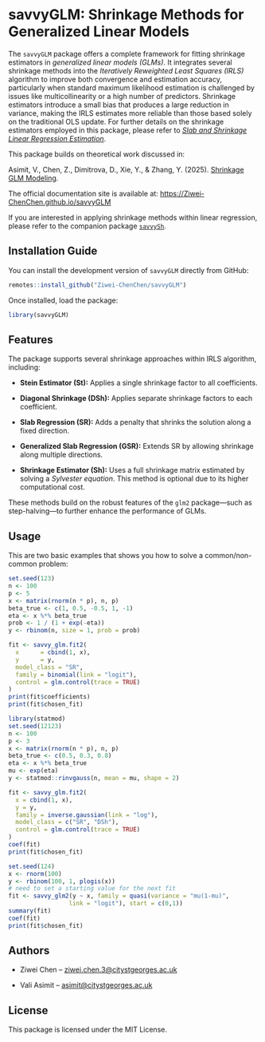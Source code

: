 # savvyGLM: Shrinkage Methods for Generalized Linear Models

The `savvyGLM` package offers a complete framework for fitting shrinkage estimators in *generalized linear models (GLMs)*. It integrates several shrinkage methods into the *Iteratively Reweighted Least Squares (IRLS)* algorithm to improve both convergence and estimation accuracy, particularly when standard maximum likelihood estimation is challenged by issues like multicollinearity or a high number of predictors. Shrinkage estimators introduce a small bias that produces a large reduction in variance, making the IRLS estimates more reliable than those based solely on the traditional OLS update. For further details on the shrinkage estimators employed in this package, please refer to [*Slab and Shrinkage Linear Regression Estimation*](https://openaccess.city.ac.uk/id/eprint/35005/).

This package builds on theoretical work discussed in:

Asimit, V., Chen, Z., Dimitrova, D., Xie, Y., & Zhang, Y. (2025). [Shrinkage GLM Modeling](http//...).

The official documentation site is available at: <https://Ziwei-ChenChen.github.io/savvyGLM>

If you are interested in applying shrinkage methods within linear regression, please refer to the companion package [`savvySh`](https://github.com/Ziwei-ChenChen/savvySh).

## Installation Guide

You can install the development version of `savvyGLM` directly from GitHub:

``` r
remotes::install_github("Ziwei-ChenChen/savvyGLM")
```

Once installed, load the package:

``` r
library(savvyGLM)
```

## Features

The package supports several shrinkage approaches within IRLS algorithm, including:

-   **Stein Estimator (St):** Applies a single shrinkage factor to all coefficients.

-   **Diagonal Shrinkage (DSh):** Applies separate shrinkage factors to each coefficient.

-   **Slab Regression (SR):** Adds a penalty that shrinks the solution along a fixed direction.

-   **Generalized Slab Regression (GSR):** Extends SR by allowing shrinkage along multiple directions.

-   **Shrinkage Estimator (Sh):** Uses a full shrinkage matrix estimated by solving a *Sylvester equation*. This method is optional due to its higher computational cost.

These methods build on the robust features of the `glm2` package—such as step-halving—to further enhance the performance of GLMs.

## Usage

This are two basic examples that shows you how to solve a common/non-common problem:

``` r
set.seed(123)
n <- 100
p <- 5
x <- matrix(rnorm(n * p), n, p)
beta_true <- c(1, 0.5, -0.5, 1, -1)
eta <- x %*% beta_true
prob <- 1 / (1 + exp(-eta))
y <- rbinom(n, size = 1, prob = prob)

fit <- savvy_glm.fit2(
  x      = cbind(1, x), 
  y      = y,
  model_class = "SR",
  family = binomial(link = "logit"),
  control = glm.control(trace = TRUE)
)
print(fit$coefficients)
print(fit$chosen_fit)
```

``` r
library(statmod)
set.seed(12123)
n <- 100
p <- 3
x <- matrix(rnorm(n * p), n, p)
beta_true <- c(0.5, 0.3, 0.8)
eta <- x %*% beta_true
mu <- exp(eta) 
y <- statmod::rinvgauss(n, mean = mu, shape = 2)

fit <- savvy_glm.fit2(
  x = cbind(1, x),
  y = y,
  family = inverse.gaussian(link = "log"),
  model_class = c("SR", "DSh"),
  control = glm.control(trace = TRUE)
)
coef(fit)
print(fit$chosen_fit)
```

``` r
set.seed(124)
x <- rnorm(100)
y <- rbinom(100, 1, plogis(x))
# need to set a starting value for the next fit
fit <- savvy_glm2(y ~ x, family = quasi(variance = "mu(1-mu)", 
                 link = "logit"), start = c(0,1))
summary(fit)
coef(fit)
print(fit$chosen_fit)
```

## Authors

-   Ziwei Chen – [ziwei.chen.3\@citystgeorges.ac.uk](ziwei.chen.3@citystgeorges.ac.uk)

-   Vali Asimit – [asimit\@citystgeorges.ac.uk](asimit@citystgeorges.ac.uk)

## License

This package is licensed under the MIT License.
